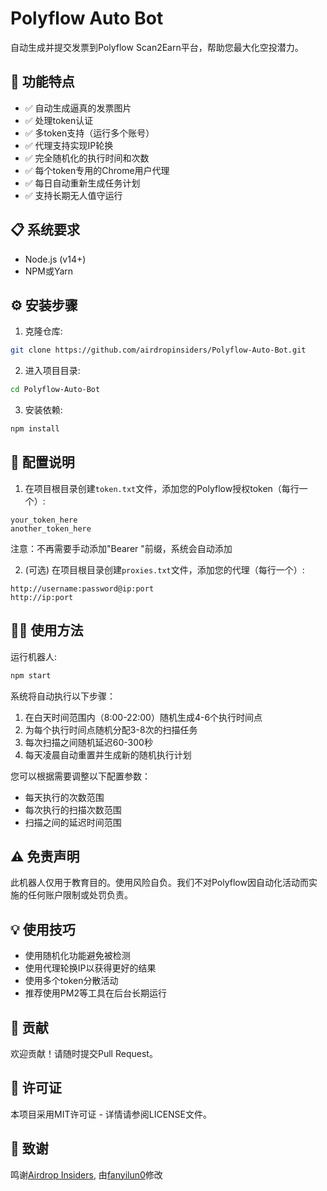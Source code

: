 # Polyflow Auto Bot

自动生成并提交发票到Polyflow Scan2Earn平台，帮助您最大化空投潜力。

## 🚀 功能特点

- ✅ 自动生成逼真的发票图片
- ✅ 处理token认证
- ✅ 多token支持（运行多个账号）
- ✅ 代理支持实现IP轮换
- ✅ 完全随机化的执行时间和次数
- ✅ 每个token专用的Chrome用户代理
- ✅ 每日自动重新生成任务计划
- ✅ 支持长期无人值守运行

## 📋 系统要求

- Node.js (v14+)
- NPM或Yarn

## ⚙️ 安装步骤

1. 克隆仓库:
```bash
git clone https://github.com/airdropinsiders/Polyflow-Auto-Bot.git
```

2. 进入项目目录:
```bash
cd Polyflow-Auto-Bot
```

3. 安装依赖:
```bash
npm install
```

## 📝 配置说明

1. 在项目根目录创建`token.txt`文件，添加您的Polyflow授权token（每行一个）:
```
your_token_here
another_token_here
```
注意：不再需要手动添加"Bearer "前缀，系统会自动添加

2. (可选) 在项目根目录创建`proxies.txt`文件，添加您的代理（每行一个）:
```
http://username:password@ip:port
http://ip:port
```

## 🏃‍♂️ 使用方法

运行机器人:
```bash
npm start
```

系统将自动执行以下步骤：
1. 在白天时间范围内（8:00-22:00）随机生成4-6个执行时间点
2. 为每个执行时间点随机分配3-8次的扫描任务
3. 每次扫描之间随机延迟60-300秒
4. 每天凌晨自动重置并生成新的随机执行计划

您可以根据需要调整以下配置参数：
- 每天执行的次数范围
- 每次执行的扫描次数范围
- 扫描之间的延迟时间范围

## ⚠️ 免责声明

此机器人仅用于教育目的。使用风险自负。我们不对Polyflow因自动化活动而实施的任何账户限制或处罚负责。

## 💡 使用技巧

- 使用随机化功能避免被检测
- 使用代理轮换IP以获得更好的结果
- 使用多个token分散活动
- 推荐使用PM2等工具在后台长期运行

## 🤝 贡献

欢迎贡献！请随时提交Pull Request。

## 📜 许可证

本项目采用MIT许可证 - 详情请参阅LICENSE文件。

## 👏 致谢

鸣谢[Airdrop Insiders](https://github.com/airdropinsiders), 由[fanyilun0](https://github.com/fanyilun0)修改
